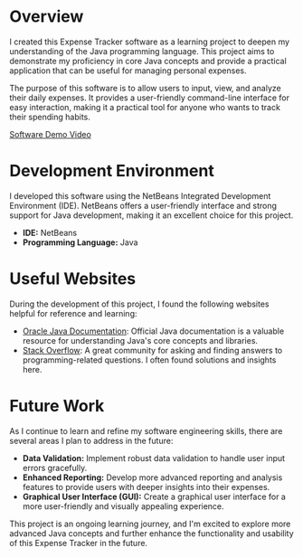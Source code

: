 # Overview

I created this Expense Tracker software as a learning project to deepen my understanding of the Java programming language. This project aims to demonstrate my proficiency in core Java concepts and provide a practical application that can be useful for managing personal expenses.

The purpose of this software is to allow users to input, view, and analyze their daily expenses. It provides a user-friendly command-line interface for easy interaction, making it a practical tool for anyone who wants to track their spending habits.

[Software Demo Video](https://youtu.be/06Sv0HbkKe4)

# Development Environment

I developed this software using the NetBeans Integrated Development Environment (IDE). NetBeans offers a user-friendly interface and strong support for Java development, making it an excellent choice for this project.

- **IDE:** NetBeans
- **Programming Language:** Java

# Useful Websites

During the development of this project, I found the following websites helpful for reference and learning:

- [Oracle Java Documentation](https://docs.oracle.com/en/java/): Official Java documentation is a valuable resource for understanding Java's core concepts and libraries.
- [Stack Overflow](https://stackoverflow.com/): A great community for asking and finding answers to programming-related questions. I often found solutions and insights here.

# Future Work

As I continue to learn and refine my software engineering skills, there are several areas I plan to address in the future:

- **Data Validation:** Implement robust data validation to handle user input errors gracefully.
- **Enhanced Reporting:** Develop more advanced reporting and analysis features to provide users with deeper insights into their expenses.
- **Graphical User Interface (GUI):** Create a graphical user interface for a more user-friendly and visually appealing experience.

This project is an ongoing learning journey, and I'm excited to explore more advanced Java concepts and further enhance the functionality and usability of this Expense Tracker in the future.
